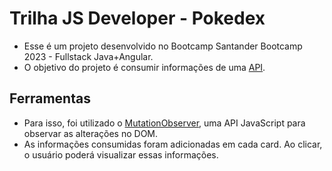 # Trilha JS Developer - Pokedex

- Esse é um projeto desenvolvido no Bootcamp Santander Bootcamp 2023 - Fullstack Java+Angular.
- O objetivo do projeto é consumir informações de uma [API](https://pokeapi.co).

## Ferramentas

- Para isso, foi utilizado o [MutationObserver](https://developer.mozilla.org/pt-BR/docs/Web/API/MutationObserver), uma API JavaScript para observar as alterações no DOM.
- As informações consumidas foram adicionadas em cada card. Ao clicar, o usuário poderá visualizar essas informações.
